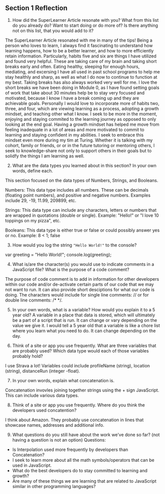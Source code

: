 ## Section 1 Reflection

1. How did the SuperLearner Article resonate with you? What from this list do you already do? Want to start doing or do more of? Is there anything not on this list, that you would add to it?

The SuperLearner Article resonated with me in many of the tips! Being a person who loves to learn, I always find it fascinating to understand how learning happens, how to be a better learner, and how to more efficiently retain information. Particularly, habits five and six are things I have utilized and found very helpful. These are taking care of my brain and taking short breaks early and often. Eating healthy, sleeping for enough hours, mediating, and excersing I have all used in past school programs to help me stay healthly and sharp, as well as what I do now to continue to function at my best. Taking breaks has also always worked very well for me. I love the short breaks we have been doing in Module 0, as I have found setting goals of work that take about 30 minutes help be to stay very focused and motivated, because I know I have a break coming up and they are achievable goals. Personally I would love to incorporate more of habits two, three, and four, which are viewing learning as a process, adopting a growth mindset, and teaching other what I know. I seek to be more in the moment, enjoying and staying commited to the learning journey as opposed to only looking at the end goal. Having a growth mindset has helped me move from feeling inadequate in a lot of areas and more motivated to commit to learning and staying confident in my abilities. I seek to embrace this mindset even more during my tim at Turing. Whether it is talking with my cohort, family or friends, or or in the future tutoring or mentoring others, I seek to knowledge-share not only to support others in their goals but to solidfy the things I am learning as well.

2. What are the data types you learned about in this section? In your own words, define each.

This section focused on the data types of Numbers, Strings, and Booleans. 

Numbers: This data type includes all numbers. These can be decimals (floating point numbers), and positive and negative numbers. Examples include 29, -19, 11.99, 209899, etc.

Strings: This data type can include any characters, letters or numbers that are wrapped in quotations (double or single). Example: "Hello!" or "I love 10 toppings on my pizza", etc.

Booleans: This data type is either true or false or could possibly answer yes or no. Example: 8 < 1; false

3. How would you log the string `"Hello World!"` to the console?

var greeting = "Hello World!";
console.log(greeting);

4. What is/are the character(s) you would use to indicate comments in a JavaScript file? What is the purpose of a code comment?

The purpose of code comment is to add in information for other developers within our code and/or de-activate certain parts of our code that we may not want to run. It can also provide short desciptions for what our code is doing. The characters would include for single line comments: // or for double line comments: /* */. 

5. In your own words, what is a variable? How would you explain it to a 5 year old?
A variable in a place that data is stored, which will ultimately be a part of a script that is run. It can change or vary depending on the value we give it. I would tell a 5 year old that a variable is like a chore list where you learn what you need to do. It can change depending on the day.

6. Think of a site or app you use frequently. What are three variables that are probably used? Which data type would each of those variables probably hold?

I use Strava a lot! Variables could include profileName (string), location (string), distanceRun (integer -float). 

7. In your own words, explain what concatenation is.

Concatenation invovles joining together strings using the + sign JavaScript. This can include various data types. 

8. Think of a site or app you use frequently. Where do you think the developers used concatention?

I think about Amazon. They probably use concatenation in lines that showcase names, addresses and additional info.

9. What questions do you still have about the work we've done so far? (not having a question is not an option)
Questions:
 - Is Interpolation used more frequently by developers than Concatenation?
 - I seek to learn more about all the math symbols/operators that can be used in JavaScript.
 - What do the best developers do to stay committed to learning and growth?
 - Are many of these things we are learning that are related to JavaScript similar in other programming languages?
